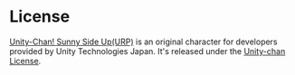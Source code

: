 # License

[Unity-Chan! Sunny Side Up(URP)](https://unity-chan.com/download/releaseNote.php?id=ssu_urp&lang=en) is an original character for developers provided by Unity Technologies Japan. It's released under the [Unity-chan License](https://unity-chan.com/contents/license_en/).
